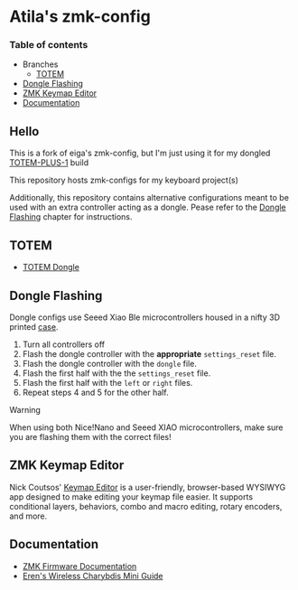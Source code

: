 # Atila's zmk-config

### Table of contents
- Branches
    - [TOTEM](#totem)
- [Dongle Flashing](#dongle-flashing)
- [ZMK Keymap Editor](#zmk-keymap-editor)
- [Documentation](#documentation)

## Hello

This is a fork of eiga's zmk-config, but I'm just using it for my dongled [TOTEM-PLUS-1](https://github.com/Atila-M-Schrieber/TOTEM-Plus-1/tree/main) build

This repository hosts zmk-configs for my keyboard project(s)

Additionally, this repository contains alternative configurations meant to be used with an extra controller acting as a dongle. Pease refer to the [Dongle Flashing](https://github.com/eigatech/zmk-config#dongle-flashing) chapter for instructions.

## TOTEM

- [TOTEM Dongle](https://github.com/Atila-M-Schrieber/zmk-config/tree/totem-dongle)

## Dongle Flashing

Dongle configs use Seeed Xiao Ble microcontrollers housed in a nifty 3D printed [case](https://www.printables.com/model/522586-seeed-xiao-ble-case).

1. Turn all controllers off
2. Flash the dongle controller with the **appropriate** `settings_reset` file.
3. Flash the dongle controller with the `dongle` file.
4. Flash the first half with the the `settings_reset` file.
5. Flash the first half with the `left` or `right` files.
6. Repeat steps 4 and 5 for the other half.

> [!WARNING]
> When using both Nice!Nano and Seeed XIAO microcontrollers, make sure you are flashing them with the correct files!

## ZMK Keymap Editor

Nick Coutsos' [Keymap Editor](https://nickcoutsos.github.io/keymap-editor/) is a user-friendly, browser-based WYSIWYG app designed to make editing your keymap file easier. It supports conditional layers, behaviors, combo and macro editing, rotary encoders, and more.

## Documentation

- [ZMK Firmware Documentation](https://zmk.dev/docs)
- [Eren's Wireless Charybdis Mini Guide](https://github.com/erenatas/charybdis-wireless-3x6)
